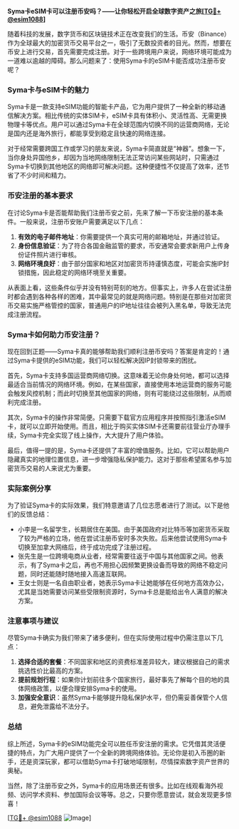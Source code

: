 **Syma卡eSIM卡可以注册币安吗？——让你轻松开启全球数字资产之旅[[TG💪+ @esim1088](https://t.me/s/esim1088)]**

随着科技的发展，数字货币和区块链技术正在改变我们的生活。币安（Binance）作为全球最大的加密货币交易平台之一，吸引了无数投资者的目光。然而，想要在币安上进行交易，首先需要完成注册。对于一些跨境用户来说，网络环境可能成为一道难以逾越的障碍。那么问题来了：使用Syma卡的eSIM卡能否成功注册币安呢？

### Syma卡与eSIM卡的魅力

Syma卡是一款支持eSIM功能的智能卡产品，它为用户提供了一种全新的移动通信解决方案。相比传统的实体SIM卡，eSIM卡具有体积小、灵活性高、无需更换物理卡等优点。用户可以通过Syma卡在全球范围内切换不同的运营商网络，无论是国内还是海外旅行，都能享受到稳定且快速的网络连接。

对于经常需要跨国工作或学习的朋友来说，Syma卡简直就是“神器”。想象一下，当你身处异国他乡，却因为当地网络限制无法正常访问某些网站时，只需通过Syma卡切换到其他地区的网络即可解决问题。这种便捷性不仅提高了效率，还节省了不少时间和精力。

### 币安注册的基本要求

在讨论Syma卡是否能帮助我们注册币安之前，先来了解一下币安注册的基本条件。一般来说，注册币安账户需要满足以下几点：

1. **有效的电子邮件地址**：你需要提供一个真实可用的邮箱地址，并通过验证。
2. **身份信息验证**：为了符合各国金融监管的要求，币安通常会要求新用户上传身份证件照片进行审核。
3. **网络环境良好**：由于部分国家和地区对加密货币持谨慎态度，可能会实施IP封锁措施，因此稳定的网络环境至关重要。

从表面上看，这些条件似乎并没有特别苛刻的地方。但事实上，许多人在尝试注册时都会遇到各种各样的困难，其中最常见的就是网络问题。特别是在那些对加密货币交易实施严格管控的国家，普通用户的IP地址往往会被列入黑名单，导致无法完成注册流程。

### Syma卡如何助力币安注册？

现在回到正题——Syma卡真的能够帮助我们顺利注册币安吗？答案是肯定的！通过Syma卡提供的eSIM功能，我们可以轻松解决因IP封锁带来的困扰。

首先，Syma卡支持多国运营商网络切换。这意味着无论你身处何地，都可以选择最适合当前情况的网络环境。例如，在某些国家，直接使用本地运营商的服务可能会触发风控机制；而此时切换至其他国家的网络，则有可能绕过这些限制，从而顺利完成注册。

其次，Syma卡的操作非常简便。只需要下载官方应用程序并按照指引激活eSIM卡，就可以立即开始使用。而且，相比于购买实体SIM卡还需要前往营业厅办理手续，Syma卡完全实现了线上操作，大大提升了用户体验。

最后，值得一提的是，Syma卡还提供了丰富的增值服务。比如，它可以帮助用户隐藏真实的地理位置信息，进一步增强隐私保护能力。这对于那些希望匿名参与加密货币交易的人来说尤为重要。

### 实际案例分享

为了验证Syma卡的实际效果，我们特意邀请了几位志愿者进行了测试。以下是他们的反馈总结：

- 小李是一名留学生，长期居住在美国。由于美国政府对比特币等加密货币采取了较为严格的立场，他在尝试注册币安时多次失败。后来他尝试使用Syma卡切换至加拿大网络后，终于成功完成了注册过程。
- 张先生是一位跨境电商从业者，经常需要往返于中国与其他国家之间。他表示，有了Syma卡之后，再也不用担心因频繁更换设备而导致的网络不稳定问题，同时还能随时随地接入高速互联网。
- 王女士则是一名自由职业者，她表示Syma卡让她能够在任何地方高效办公，尤其是当她需要访问某些受限制资源时，Syma卡总是能给出令人满意的解决方案。

### 注意事项与建议

尽管Syma卡确实为我们带来了诸多便利，但在实际使用过程中仍需注意以下几点：

1. **选择合适的套餐**：不同国家和地区的资费标准差异较大，建议根据自己的需求挑选性价比最高的方案。
2. **提前规划行程**：如果你计划前往多个国家旅行，最好事先了解每个目的地的具体网络政策，以便合理安排Syma卡的使用。
3. **加强安全意识**：虽然Syma卡能够提升隐私保护水平，但仍需妥善保管个人信息，避免泄露给不法分子。

### 总结

综上所述，Syma卡的eSIM功能完全可以胜任币安注册的需求。它凭借其灵活便捷的特点，为广大用户提供了一个全新的跨境网络体验。无论你是初入币圈的新手，还是资深玩家，都可以借助Syma卡打破地域限制，尽情探索数字资产世界的奥秘。

当然，除了注册币安之外，Syma卡的应用场景还有很多。比如在线观看海外视频、访问学术资料、参加国际会议等等。总之，只要你愿意尝试，就会发现更多惊喜！

[[TG💪+ @esim1088](https://t.me/s/esim1088) ![Image](https://i.postimg.cc/4NQfJmqS/Snipaste-2025-05-13-00-14-12.png)]